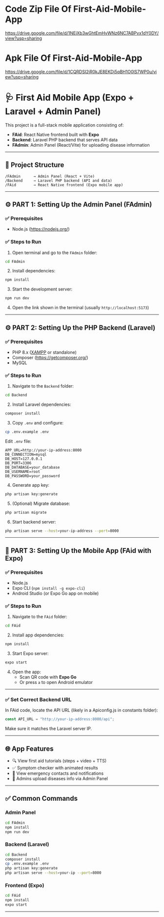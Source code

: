 # Code Zip File Of First-Aid-Mobile-App

https://drive.google.com/file/d/1NEiXb3wGhtEmHvWNz6NC7ABPvx1dY0DY/view?usp=sharing

# Apk File Of First-Aid-Mobile-App

https://drive.google.com/file/d/1CQRDSI2jR0kJE8EKDj5qBH1O0lS7WP0u/view?usp=sharing

# 🩺 First Aid Mobile App (Expo + Laravel + Admin Panel)

This project is a full-stack mobile application consisting of:

- **FAid**: React Native frontend built with **Expo**
- **Backend**: Laravel PHP backend that serves API data
- **FAdmin**: Admin Panel (React/Vite) for uploading disease information 

---

## 📁 Project Structure

```
/FAdmin      → Admin Panel (React + Vite)
/Backend     → Laravel PHP backend (API and data)
/FAid        → React Native frontend (Expo mobile app)
```

---

## ⚙️ PART 1: Setting Up the Admin Panel (FAdmin)

### ✅ Prerequisites

- Node.js (https://nodejs.org/)

### ✅ Steps to Run

1. Open terminal and go to the `FAdmin` folder:

```bash
cd FAdmin
```

2. Install dependencies:

```bash
npm install
```

3. Start the development server:

```bash
npm run dev
```

4. Open the link shown in the terminal (usually `http://localhost:5173`)

---

## ⚙️ PART 2: Setting Up the PHP Backend (Laravel)

### ✅ Prerequisites

- PHP 8.x ([XAMPP](https://www.apachefriends.org/) or standalone)
- Composer (https://getcomposer.org/)
- MySQL 

### ✅ Steps to Run

1. Navigate to the `Backend` folder:

```bash
cd Backend
```

2. Install Laravel dependencies:

```bash
composer install
```

3. Copy `.env` and configure:

```bash
cp .env.example .env
```

Edit `.env` file:

```env
APP_URL=http://your-ip-address:8000
DB_CONNECTION=mysql
DB_HOST=127.0.0.1
DB_PORT=3306
DB_DATABASE=your_database
DB_USERNAME=root
DB_PASSWORD=your_password
```

4. Generate app key:

```bash
php artisan key:generate
```

5. (Optional) Migrate database:

```bash
php artisan migrate
```

6. Start backend server:

```bash
php artisan serve --host=your-ip-address --port=8000
```

---

## 📱 PART 3: Setting Up the Mobile App (FAid with Expo)

### ✅ Prerequisites

- Node.js
- Expo CLI (`npm install -g expo-cli`)
- Android Studio (or Expo Go app on mobile)

### ✅ Steps to Run

1. Navigate to the `FAid` folder:

```bash
cd FAid
```

2. Install app dependencies:

```bash
npm install
```

3. Start Expo server:

```bash
expo start
```

4. Open the app:
   - Scan QR code with **Expo Go**
   - Or press `a` to open Android emulator

---

### ✅ Set Correct Backend URL

In FAid code, locate the API URL (likely in a Apiconfig.js in constants folder):

```js
const API_URL = "http://your-ip-address:8000/api";
```

Make sure it matches the Laravel server IP.

---

## 🌐 App Features

- 🔍 View first aid tutorials (steps + video + TTS)
- ✅ Symptom checker with animated results
- 📢 View emergency contacts and notifications
- 🔐 Admins upload diseases info via Admin Panel

---

## ✅ Common Commands

### Admin Panel

```bash
cd FAdmin
npm install
npm run dev
```

### Backend (Laravel)

```bash
cd Backend
composer install
cp .env.example .env
php artisan key:generate
php artisan serve --host=your-ip --port=8000
```

### Frontend (Expo)

```bash
cd FAid
npm install
expo start
```

---
